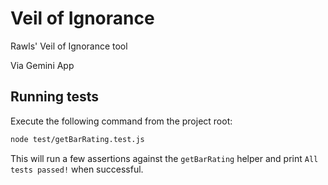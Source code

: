# Veil of Ignorance
Rawls' Veil of Ignorance tool

Via Gemini App

## Running tests

Execute the following command from the project root:

```bash
node test/getBarRating.test.js
```

This will run a few assertions against the `getBarRating` helper and print `All tests passed!` when successful.
